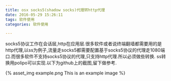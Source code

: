 ```yaml
---
title: osx socks5(shadow socks)代理转http代理
date: 2016-05-29 15:26:11
tags: 软件使用
categories: 软件使用

---
```


socks5协议工作在会话层,http在应用层.很多软件或者说终端翻墙都需要用的是http代理,以ss为例子,流量走socks5都需要配置基于socks5协议的代理走1080端口.而很多软件不支持socks5协议的代理,只支持http代理.所以必须做些转换.
ss转换用polipo可以实现.以下为github上的截图,留下做参考.

{% asset_img example.png This is an example image %}
